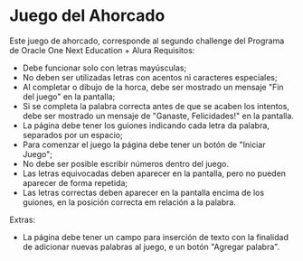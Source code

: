 # Juego del Ahorcado
Este juego de ahorcado, corresponde al segundo challenge del Programa de Oracle One Next Education + Alura 
Requisitos:
- Debe funcionar solo con letras mayúsculas;
- No deben ser utilizadas letras con acentos ni caracteres especiales;
- Al completar o dibujo de la horca, debe ser mostrado un mensaje "Fin del juego" en la pantalla;
- Si se completa la palabra correcta antes de que se acaben los intentos, debe ser mostrado un mensaje de "Ganaste, Felicidades!" en la pantalla.
- La página debe tener los guiones indicando cada letra da palabra, separados por un espacio;
- Para comenzar el juego la página debe tener un botón de "Iniciar Juego";
- No debe ser posible escribir números dentro del juego.
- Las letras equivocadas deben aparecer en la pantalla, pero no pueden aparecer de forma repetida;
- Las letras correctas deben aparecer en la pantalla encima de los guiones, en la posición correcta em relación a la palabra.

Extras:
- La página debe tener un campo para inserción de texto con la finalidad de adicionar nuevas palabras al juego, e un botón "Agregar palabra".
